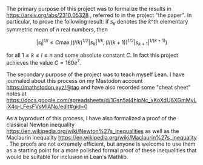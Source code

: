 The primary purpose of this project was to formalize the results in https://arxiv.org/abs/2310.05328 , referred to in the project "the paper".  In particular, to prove the following result: if $s_k$ denotes the $k$^th elementary symmetric mean of $n$ real numbers, then

$$ |s_l|^{1/l} \leq C \max((l/k)^{1/2} |s_k|^{1/k}, (l/(k+1))^{1/2} |s_{k+1}|^{1/(k+1)})$$

for all $1 \leq k \leq l \leq n$ and some absolute constant $C$.  In fact this project achieves the value $C = 160 e^7$.

The secondary purpose of the project was to teach myself Lean.  I have journaled about this process on my Mastodon account https://mathstodon.xyz/@tao and have also recorded some "cheat sheet" notes at https://docs.google.com/spreadsheets/d/1Gsn5al4hlpNc_xKoXdU6XGmMyLiX4q-LFesFVsMlANo/edit#gid=0

As a byproduct of this process, I have also formalized a proof of the classical Newton inequality https://en.wikipedia.org/wiki/Newton%27s_inequalities as well as the Maclaurin inequality https://en.wikipedia.org/wiki/Maclaurin%27s_inequality .  The proofs are not extremely efficient, but anyone is welcome to use them as a starting point for a more polished formal proof of these inequalities that would be suitable for inclusion in Lean's Mathlib.
